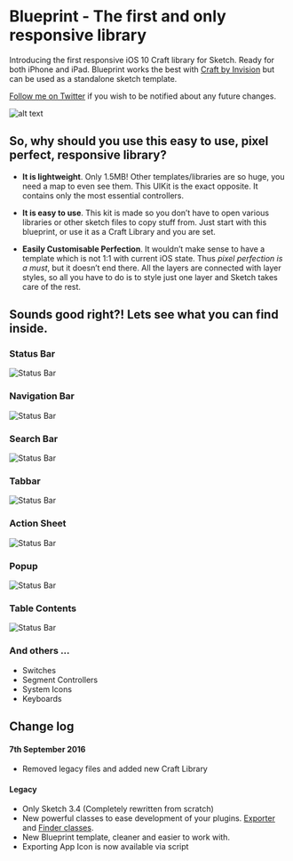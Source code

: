 # Blueprint - The first and only responsive library

Introducing the first responsive iOS 10 Craft library for Sketch. Ready for both iPhone and iPad. Blueprint works the best with [Craft by Invision](https://www.invisionapp.com/craft) but can be used as a standalone sketch template.

[Follow me on Twitter](https://twitter.com/rojcyk) if you wish to be notified about any future changes.



![alt text](https://raw.githubusercontent.com/rojcyk/blueprint/gh-pages/assets/hero.png)

## So, why should you use this easy to use, pixel perfect, responsive library?

- **It is lightweight**. Only 1.5MB! Other templates/libraries are so huge, you need a map to even see them. This UIKit is the exact opposite. It contains only the most essential controllers.

- **It is easy to use**. This kit is made so you don’t have to open various libraries or other sketch files to copy stuff from. Just start with this blueprint, or use it as a Craft Library and you are set.

- **Easily Customisable Perfection**. It wouldn’t make sense to have a template which is not 1:1 with current iOS state. Thus *pixel perfection is a must*, but it doesn’t end there. All the layers are connected with layer styles, so all you have to do is to style just one layer and Sketch takes care of the rest.

## Sounds good right?! Lets see what you can find inside.

### Status Bar

![Status Bar](https://raw.githubusercontent.com/rojcyk/blueprint/gh-pages/assets/1-statusbar.gif)

### Navigation Bar

![Status Bar](https://raw.githubusercontent.com/rojcyk/blueprint/gh-pages/assets/2-navbar.gif)

### Search Bar

![Status Bar](https://raw.githubusercontent.com/rojcyk/blueprint/gh-pages/assets/3-searchbar.gif)

### Tabbar

![Status Bar](https://raw.githubusercontent.com/rojcyk/blueprint/gh-pages/assets/4-tabbar.gif)

### Action Sheet

![Status Bar](https://raw.githubusercontent.com/rojcyk/blueprint/gh-pages/assets/5-action-sheet.gif)

### Popup

![Status Bar](https://raw.githubusercontent.com/rojcyk/blueprint/gh-pages/assets/6-popup.gif)

### Table Contents

![Status Bar](https://raw.githubusercontent.com/rojcyk/blueprint/gh-pages/assets/7-table.gif)

### And others …

- Switches
- Segment Controllers
- System Icons
- Keyboards

## Change log 

#### 7th September 2016
- Removed legacy files and added new Craft Library

#### Legacy 
- Only Sketch 3.4 (Completely rewritten from scratch)
- New powerful classes to ease development of your plugins. [Exporter](https://gist.github.com/rojcyk/7a24007beb75c5641ed4) and [Finder classes](https://gist.github.com/rojcyk/c5635b097ba52618249f).
- New Blueprint template, cleaner and easier to work with.
- Exporting App Icon is now available via script

